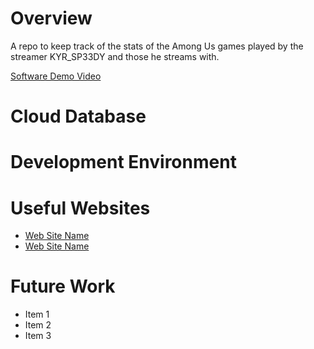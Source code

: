 # Overview

A repo to keep track of the stats of the Among Us games played by the streamer KYR_SP33DY and those he streams with.

<!-- TODO
        Provide a description of the software and how it integrates with a Cloud Database.
        Describe how to use the program.
        Describe the purpose of the software.
        Provide a link to the YouTube demonstration.
            4-5 minute demo of the software running.
            A walkthrough of the code.
            A view of the cloud database. -->

[Software Demo Video](http://youtube.link.goes.here)

# Cloud Database

<!-- TODO
        Describe the cloud database I'm using.
        Describe the structure of the database -->

# Development Environment

<!-- TODO
        Describe the development environment that I'm using.
        List the languages, tools, frameworks, and other technologies that I'm using. -->

# Useful Websites

<!-- TODO
        Make a list of websites that I found helpful in this project.
        Provide a link to the website. -->

- [Web Site Name](http://url.link.goes.here)
- [Web Site Name](http://url.link.goes.here)

# Future Work

<!-- TODO
        Make a list of things that I would like to add to the project in the future.
        Provide a brief description of each addition or change. -->

- Item 1
- Item 2
- Item 3
